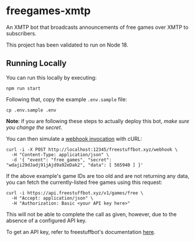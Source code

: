# freegames-xmtp
An XMTP bot that broadcasts announcements of free games over XMTP to subscribers.

This project has been validated to run on Node 18.

## Running Locally

You can run this locally by executing:

```
npm run start
```

Following that, copy the example `.env.sample` file:

```
cp .env.sample .env
```

**Note**: if you are following these steps to actually deploy this bot, _make sure you change the secret_.

You can then simulate a [webhook invocation](https://docs.freestuffbot.xyz/v1/webhooks) with cURL:

```
curl -i -X POST http://localhost:12345/freestuffbot.xyz/webhook \
  -H "Content-Type: application/json" \
  -d '{ "event": "free_games", "secret": "wdaji29dJadj91jAjd9a92eDak2", "data": [ 565940 ] }'
```

If the above example's game IDs are too old and are not returning any data, you can fetch the currently-listed free games using this request:

```
curl -i https://api.freestuffbot.xyz/v1/games/free \
  -H "Accept: application/json" \
  -H "Authorization: Basic <your API key here>"
```

This will not be able to complete the call as given, however, due to the absence of a configured API key.

To get an API key, refer to freestuffbot's documentation [here](https://docs.freestuffbot.xyz/).